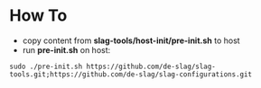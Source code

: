 # How To

* copy content from **slag-tools/host-init/pre-init.sh** to host
* run **pre-init.sh** on host:
```
sudo ./pre-init.sh https://github.com/de-slag/slag-tools.git;https://github.com/de-slag/slag-configurations.git
```
